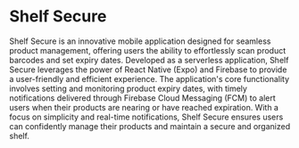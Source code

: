 # Shelf Secure

Shelf Secure is an innovative mobile application designed for seamless product management, offering users the ability to effortlessly scan product barcodes and set expiry dates. Developed as a serverless application, Shelf Secure leverages the power of React Native (Expo) and Firebase to provide a user-friendly and efficient experience. The application's core functionality involves setting and monitoring product expiry dates, with timely notifications delivered through Firebase Cloud Messaging (FCM) to alert users when their products are nearing or have reached expiration. With a focus on simplicity and real-time notifications, Shelf Secure ensures users can confidently manage their products and maintain a secure and organized shelf.
